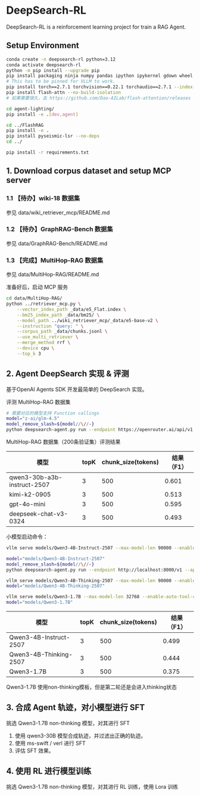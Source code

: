 # DeepSearch-RL

DeepSearch-RL is a reinforcement learning project for train a RAG Agent.

## Setup Environment

```bash
conda create -n deepsearch-rl python=3.12
conda activate deepsearch-rl
python -m pip install --upgrade pip
pip install packaging ninja numpy pandas ipython ipykernel gdown wheel setuptools
# This has to be pinned for VLLM to work.
pip install torch==2.7.1 torchvision==0.22.1 torchaudio==2.7.1 --index-url https://download.pytorch.org/whl/cu128
pip install flash-attn --no-build-isolation
# 如果需要很久，去 https://github.com/Dao-AILab/flash-attention/releases 找构建后的版本。

cd agent-lighting/
pip install -e .[dev,agent]

cd ../FlashRAG
pip install -e .
pip install pyseismic-lsr --no-deps
cd ../

pip install -r requirements.txt
```

## 1. Download corpus dataset and setup MCP server

### 1.1 【待办】wiki-18 数据集

参见 data/wiki_retriever_mcp/README.md

### 1.2 【待办】GraphRAG-Bench 数据集

参见 data/GraphRAG-Bench/README.md

### 1.3 【完成】MultiHop-RAG 数据集

参见 data/MultiHop-RAG/README.md

准备好后，启动 MCP 服务

```bash
cd data/MultiHop-RAG/
python ../retriever_mcp.py \
    --vector_index_path _data/e5_Flat.index \
    --bm25_index_path _data/bm25/ \
    --model_path ../wiki_retriever_mcp/_data/e5-base-v2 \
    --instruction "query: " \
    --corpus_path _data/chunks.jsonl \
    --use_multi_retriever \
    --merge_method rrf \
    --device cpu \
    --top_k 3
```

## 2. Agent DeepSearch 实现 & 评测

基于OpenAI Agents SDK 开发最简单的 DeepSearch 实现。

评测 MultiHop-RAG 数据集

```bash
# 需要对应的模型支持 Function callings
model="z-ai/glm-4.5"
model_remove_slash=${model//\//-}
python deepsearch-agent.py run --endpoint https://openrouter.ai/api/v1 --api-key <api_key> --prompt-name "MultiHop-RAG" --dataset ./data/MultiHop-RAG/_data/val.jsonl --do_eval --model "$model" --output_dir output/multihop-rag/"$model_remove_slash"
```

MultiHop-RAG 数据集（200条验证集）评测结果

| 模型 | topK | chunk_size(tokens) | 结果（F1） |
| --- | --- | --- | --- |
| qwen3-30b-a3b-instruct-2507 | 3 | 500 | 0.601 |
| kimi-k2-0905 | 3 | 500 | 0.513 |
| gpt-4o-mini | 3 | 500 | 0.595 |
| deepseek-chat-v3-0324 | 3 | 500 | 0.493 |


小模型启动命令：

```bash
vllm serve models/Qwen3-4B-Instruct-2507 --max-model-len 90000 --enable-auto-tool-choice --tool-call-parser hermes

model="models/Qwen3-4B-Instruct-2507"
model_remove_slash=${model//\//-}
python deepsearch-agent.py run --endpoint http://localhost:8000/v1 --api-key EMPTY --prompt-name "MultiHop-RAG" --dataset ./data/MultiHop-RAG/_data/val.jsonl --do_eval --model "$model" --output_dir output/multihop-rag/"$model_remove_slash"

vllm serve models/Qwen3-4B-Thinking-2507 --max-model-len 90000 --enable-auto-tool-choice --tool-call-parser hermes --reasoning-parser deepseek_r1
model="models/Qwen3-4B-Thinking-2507"

vllm serve models/Qwen3-1.7B --max-model-len 32768 --enable-auto-tool-choice --tool-call-parser hermes
model="models/Qwen3-1.7B"

```

| 模型 | topK | chunk_size(tokens) | 结果（F1） |
| --- | --- | --- | --- |
| Qwen3-4B-Instruct-2507 | 3 | 500 | 0.499 |
| Qwen3-4B-Thinking-2507 | 3 | 500 | 0.444 |
| Qwen3-1.7B | 3 | 500 | 0.375 |

Qwen3-1.7B 使用non-thinking模板，但是第二轮还是会进入thinking状态


## 3. 合成 Agent 轨迹，对小模型进行 SFT

挑选 Qwen3-1.7B non-thinking 模型，对其进行 SFT

1. 使用 qwen3-30B 模型合成轨迹，并过滤出正确的轨迹。
2. 使用 ms-swift / verl 进行 SFT
3. 评估 SFT 效果。

## 4. 使用 RL 进行模型训练

挑选 Qwen3-1.7B non-thinking 模型，对其进行 RL 训练，使用 Lora 训练


 


